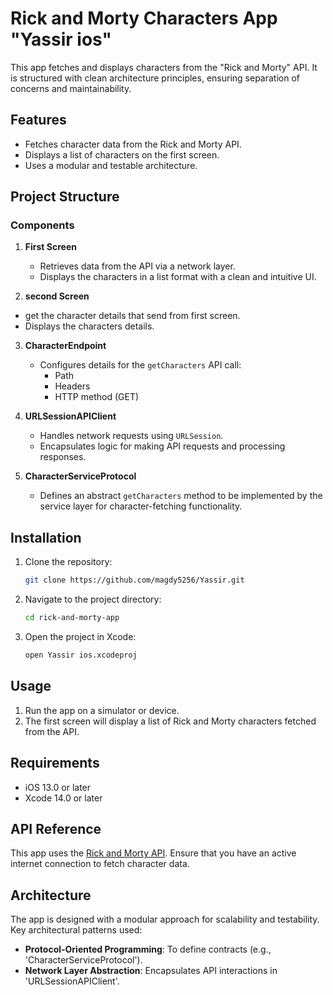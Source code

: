 # Rick and Morty Characters App "Yassir ios"

This app fetches and displays characters from the "Rick and Morty" API. It is structured with clean architecture principles, ensuring separation of concerns and maintainability.

## Features

- Fetches character data from the Rick and Morty API.
- Displays a list of characters on the first screen.
- Uses a modular and testable architecture.

## Project Structure

### Components

1. **First Screen**
   - Retrieves data from the API via a network layer.
   - Displays the characters in a list format with a clean and intuitive UI.
  
2.  **second  Screen**
   - get the character details that send from first screen.
   - Displays the characters details.

3. **CharacterEndpoint**
   - Configures details for the `getCharacters` API call:
     - Path
     - Headers
     - HTTP method (GET)

4. **URLSessionAPIClient**
   - Handles network requests using `URLSession`.
   - Encapsulates logic for making API requests and processing responses.

5. **CharacterServiceProtocol**
   - Defines an abstract `getCharacters` method to be implemented by the service layer for character-fetching functionality.

## Installation

1. Clone the repository:
   ```bash
   git clone https://github.com/magdy5256/Yassir.git
   ```

2. Navigate to the project directory:
   ```bash
   cd rick-and-morty-app
   ```


3. Open the project in Xcode:
   ```bash
   open Yassir ios.xcodeproj
   ```

## Usage

1. Run the app on a simulator or device.
2. The first screen will display a list of Rick and Morty characters fetched from the API.

## Requirements

- iOS 13.0 or later
- Xcode 14.0 or later

## API Reference

This app uses the [Rick and Morty API](https://rickandmortyapi.com/). Ensure that you have an active internet connection to fetch character data.

## Architecture

The app is designed with a modular approach for scalability and testability. Key architectural patterns used:

- **Protocol-Oriented Programming**: To define contracts (e.g., 'CharacterServiceProtocol').
- **Network Layer Abstraction**: Encapsulates API interactions in 'URLSessionAPIClient'.

